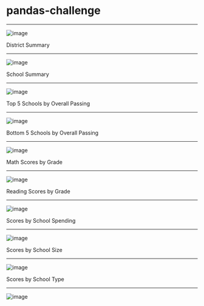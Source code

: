 # pandas-challenge
_____________________________

![image](https://github.com/oas95/pandas-challenge/blob/main/PyCitySchools/Images/education.png)

District Summary
_____________________________
![image](https://github.com/oas95/pandas-challenge/blob/main/PyCitySchools/Images/Assingment%20Png/District_Summary.png)

School Summary
_____________________________
![image](https://github.com/oas95/pandas-challenge/blob/main/PyCitySchools/Images/Assingment%20Png/School_Summary.png)

Top 5 Schools by Overall Passing
_____________________________
![image](https://github.com/oas95/pandas-challenge/blob/main/PyCitySchools/Images/Assingment%20Png/Top5.png)

Bottom 5 Schools by Overall Passing
_____________________________
![image](https://github.com/oas95/pandas-challenge/blob/main/PyCitySchools/Images/Assingment%20Png/Bottom5.png)

Math Scores by Grade
_____________________________
![image](https://github.com/oas95/pandas-challenge/blob/main/PyCitySchools/Images/Assingment%20Png/MathScoresby_grade.png)

Reading Scores by Grade 
_____________________________
![image](https://github.com/oas95/pandas-challenge/blob/main/PyCitySchools/Images/Assingment%20Png/Scoresby_grade.png)

Scores by School Spending
_____________________________
![image](https://github.com/oas95/pandas-challenge/blob/main/PyCitySchools/Images/Assingment%20Png/ScoresbySpending.png)

Scores by School Size
_____________________________
![image](https://github.com/oas95/pandas-challenge/blob/main/PyCitySchools/Images/Assingment%20Png/ScoresbySize.png)

Scores by School Type
_____________________________
![image](https://github.com/oas95/pandas-challenge/blob/main/PyCitySchools/Images/Assingment%20Png/ScoresbySchoolType.png)
